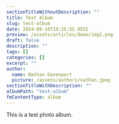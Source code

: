 ```yaml
---
sectionTitleWithoutDescription: ""
title: Test Album
slug: test-album
date: 2024-09-16T19:25:55.955Z
preview: /assets/articles/demo/img1.png
draft: false
description: ""
tags: []
categories: []
excerpt: ""
author:
  name: Nathan Davenport
  picture: /assets/authors/nathan.jpeg
sectionTitleWithDescription: ""
albumPath: "test-album"
fmContentType: album
---
```


This is a test photo album.
